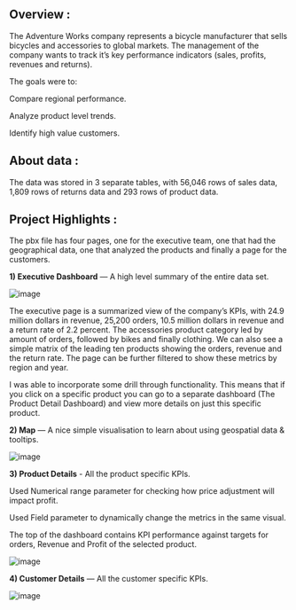 ## **Overview :**

The Adventure Works company represents a bicycle manufacturer that sells bicycles and accessories to global markets.
The management of the company wants to track it’s key performance indicators (sales, profits, revenues and returns).

The goals were to:

Compare regional performance.

Analyze product level trends.

Identify high value customers.

## **About data :**

The data was stored in 3 separate tables, with 56,046 rows of sales data, 1,809 rows of returns data and 293 rows of product data.


## **Project Highlights :**

The pbx file has four pages, one for the executive team, one that had the geographical data, one that analyzed the products and finally a page for the customers.

**1) Executive Dashboard** — A high level summary of the entire data set.



   ![image](https://github.com/user-attachments/assets/8952e8c9-02f3-4c56-b698-9093e726196e)


   

   The executive page is a summarized view of the company’s KPIs, with 24.9 million dollars in revenue, 25,200 orders, 10.5 million dollars in revenue and a return rate of 2.2 percent. The accessories product category led by amount of orders, followed by bikes and finally clothing. We can also see a simple matrix of the leading ten products showing the orders, revenue and the return rate. The page can be further filtered to show these metrics by region and year.

   I was able to incorporate some drill through functionality. This means that if you click on a specific product you can go to a separate dashboard (The Product Detail Dashboard) and view more details on just this specific product. 

   

   **2) Map** — A nice simple visualisation to learn about using geospatial data & tooltips.
   





   ![image](https://github.com/user-attachments/assets/e7af5c36-c943-4580-bb31-b8ce32b99e55)




   
   

   **3) Product Details** - All the product specific KPIs.

   Used Numerical range parameter for checking how price adjustment will impact profit.
   
   Used Field parameter to dynamically change the metrics in the same visual.
   
   The top of the dashboard contains KPI performance against targets for orders, Revenue and Profit of the selected product.
   
   

   ![image](https://github.com/user-attachments/assets/91b7431f-5aea-4532-9479-8e88b8641239)




   

   **4) Customer Details** — All the customer specific KPIs.
   

   ![image](https://github.com/user-attachments/assets/66053eb9-0c2b-4591-b130-909936ff356d)




